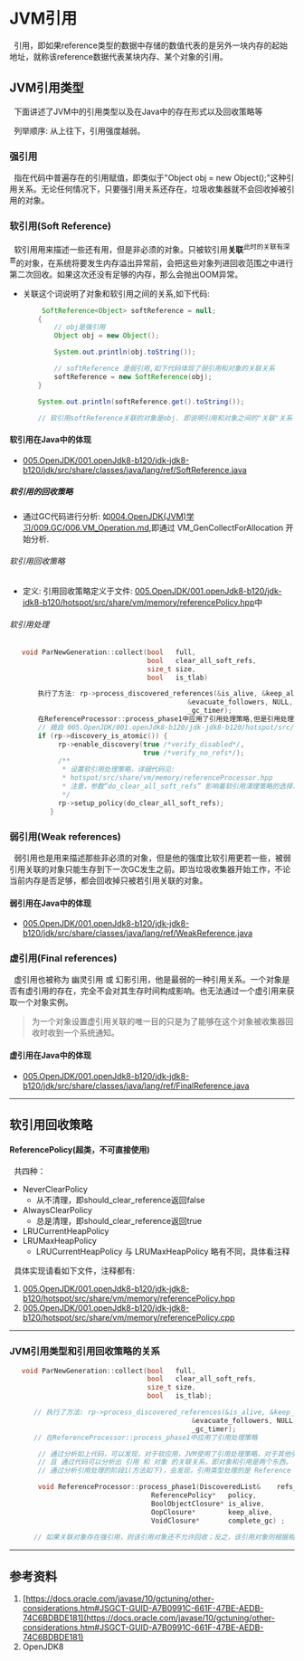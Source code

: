 # JVM引用
&nbsp;&nbsp;引用，即如果reference类型的数据中存储的数值代表的是另外一块内存的起始地址，就称该reference数据代表某块内存、某个对象的引用。

## JVM引用类型
&nbsp;&nbsp;下面讲述了JVM中的引用类型以及在Java中的存在形式以及回收策略等

&nbsp;&nbsp;列举顺序: 从上往下，引用强度越弱。
### 强引用
&nbsp;&nbsp;指在代码中普遍存在的引用赋值，即类似于"Object obj = new Object();"这种引用关系。无论任何情况下，只要强引用关系还存在，垃圾收集器就不会回收掉被引用的对象。

### 软引用(Soft Reference)
&nbsp;&nbsp;软引用用来描述一些还有用，但是非必须的对象。只被软引用**关联**<sup>此时的关联有深意</sup>的对象，在系统将要发生内存溢出异常前，会把这些对象列进回收范围之中进行第二次回收。如果这次还没有足够的内存，那么会抛出OOM异常。
- 关联这个词说明了对象和软引用之间的关系,如下代码:
 ```java
         SoftReference<Object> softReference = null;
        {
            // obj是强引用
            Object obj = new Object();

            System.out.println(obj.toString());

            // softReference 是弱引用,如下代码体现了弱引用和对象的关联关系
            softReference = new SoftReference(obj);
        }

        System.out.println(softReference.get().toString());

        // 软引用softReference关联的对象是obj. 即说明引用和对象之间的"关联"关系
 ```

#### 软引用在Java中的体现
- [005.OpenJDK/001.openJdk8-b120/jdk-jdk8-b120/jdk/src/share/classes/java/lang/ref/SoftReference.java](../../005.OpenJDK/001.openJdk8-b120/jdk-jdk8-b120/jdk/src/share/classes/java/lang/ref/SoftReference.java)
##### 软引用的回收策略
- 通过GC代码进行分析: 如[004.OpenJDK(JVM)学习/009.GC/006.VM_Operation.md](../../004.OpenJDK(JVM)学习/009.GC/006.VM_Operation.md),即通过 VM_GenCollectForAllocation 开始分析.
###### 软引用回收策略
+ 定义: 引用回收策略定义于文件: [005.OpenJDK/001.openJdk8-b120/jdk-jdk8-b120/hotspot/src/share/vm/memory/referencePolicy.hpp](../../005.OpenJDK/001.openJdk8-b120/jdk-jdk8-b120/hotspot/src/share/vm/memory/referencePolicy.hpp)中
###### 软引用处理
```c
   void ParNewGeneration::collect(bool   full,
                                  bool   clear_all_soft_refs,
                                  size_t size,
                                  bool   is_tlab)

       执行了方法: rp->process_discovered_references(&is_alive, &keep_alive,
                                            &evacuate_followers, NULL,
                                            _gc_timer);
       在ReferenceProcessor::process_phase1中应用了引用处理策略,但是引用处理策略是在其他地方设置的。如下代码
       // 摘自 005.OpenJDK/001.openJdk8-b120/jdk-jdk8-b120/hotspot/src/share/vm/memory/genCollectedHeap.cpp
       if (rp->discovery_is_atomic()) {
            rp->enable_discovery(true /*verify_disabled*/,
                                 true /*verify_no_refs*/);
            /**
             * 设置软引用处理策略，详细代码见:
             * hotspot/src/share/vm/memory/referenceProcessor.hpp
             * 注意，参数“do_clear_all_soft_refs” 影响着软引用清理策略的选择，详细的请参见代码
             */ 
            rp->setup_policy(do_clear_all_soft_refs);
          }

```

### 弱引用(Weak references)
&nbsp;&nbsp;弱引用也是用来描述那些非必须的对象，但是他的强度比软引用更若一些，被弱引用关联的对象只能生存到下一次GC发生之前。即当垃圾收集器开始工作，不论当前内存是否足够，都会回收掉只被若引用关联的对象。

#### 弱引用在Java中的体现
- [005.OpenJDK/001.openJdk8-b120/jdk-jdk8-b120/jdk/src/share/classes/java/lang/ref/WeakReference.java](../../005.OpenJDK/001.openJdk8-b120/jdk-jdk8-b120/jdk/src/share/classes/java/lang/ref/WeakReference.java)

### 虚引用(Final references)
&nbsp;&nbsp;虚引用也被称为 幽灵引用 或 幻影引用，他是最弱的一种引用关系。一个对象是否有虚引用的存在，完全不会对其生存时间构成影响。也无法通过一个虚引用来获取一个对象实例。
> 为一个对象设置虚引用关联的唯一目的只是为了能够在这个对象被收集器回收时收到一个系统通知。


#### 虚引用在Java中的体现
- [005.OpenJDK/001.openJdk8-b120/jdk-jdk8-b120/jdk/src/share/classes/java/lang/ref/FinalReference.java](../../005.OpenJDK/001.openJdk8-b120/jdk-jdk8-b120/jdk/src/share/classes/java/lang/ref/FinalReference.java)

---
## 软引用回收策略
#### ReferencePolicy(超类，不可直接使用)
&nbsp;&nbsp;共四种：
- NeverClearPolicy
  + 从不清理，即should_clear_reference返回false
- AlwaysClearPolicy
  + 总是清理，即should_clear_reference返回true
- LRUCurrentHeapPolicy
- LRUMaxHeapPolicy
  + LRUCurrentHeapPolicy 与 LRUMaxHeapPolicy 略有不同，具体看注释

&nbsp;&nbsp;具体实现请看如下文件，注释都有:
1. [005.OpenJDK/001.openJdk8-b120/jdk-jdk8-b120/hotspot/src/share/vm/memory/referencePolicy.hpp](../../005.OpenJDK/001.openJdk8-b120/jdk-jdk8-b120/hotspot/src/share/vm/memory/referencePolicy.hpp)
2. [005.OpenJDK/001.openJdk8-b120/jdk-jdk8-b120/hotspot/src/share/vm/memory/referencePolicy.cpp](../../005.OpenJDK/001.openJdk8-b120/jdk-jdk8-b120/hotspot/src/share/vm/memory/referencePolicy.cpp)
---
### JVM引用类型和引用回收策略的关系
```c
   void ParNewGeneration::collect(bool   full,
                                  bool   clear_all_soft_refs,
                                  size_t size,
                                  bool   is_tlab);

      // 执行了方法: rp->process_discovered_references(&is_alive, &keep_alive,
                                             &evacuate_followers, NULL,
                                             _gc_timer);
      // 在ReferenceProcessor::process_phase1中应用了引用处理策略

       // 通过分析如上代码，可以发现，对于软应用，JVM使用了引用处理策略，对于其他引用类型，则没有使用引用策略。
       // 且 通过代码可以分析出 引用 和 对象 的关联关系，即对象和引用是两个东西。
       // 通过分析引用处理的阶段1(方法如下)，会发现，引用类型处理的是 Reference 子类实例，而不是强引用类型.

       void ReferenceProcessor::process_phase1(DiscoveredList&    refs_list,
                                   ReferencePolicy*   policy,
                                   BoolObjectClosure* is_alive,
                                   OopClosure*        keep_alive,
                                   VoidClosure*       complete_gc) ;
      
      // 如果关联对象存在强引用，则该引用对象还不允许回收；反之，该引用对象则根据相应的引用策略来进行处理。
```
---
## 参考资料
1. [https://docs.oracle.com/javase/10/gctuning/other-considerations.htm#JSGCT-GUID-A7B0991C-661F-47BE-AEDB-74C6BDBDE181](https://docs.oracle.com/javase/10/gctuning/other-considerations.htm#JSGCT-GUID-A7B0991C-661F-47BE-AEDB-74C6BDBDE181)
2. OpenJDK8